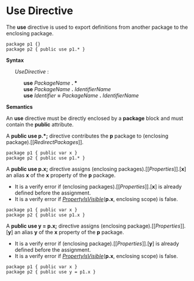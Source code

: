 # Use Directive

The **use** directive is used to export definitions from another package to the enclosing package.

```
package p1 {}
package p2 { public use p1.* }
```

**Syntax**

<ul>
    <i>UseDirective</i> :
    <ul>
        <b>use</b> <i>PackageName</i> <b>. *</b><br>
        <b>use</b> <i>PackageName</i> <b>.</b> <i>IdentifierName</i><br>
        <b>use</b> <i>Identifier</i> <b>=</b> <i>PackageName</i> <b>.</b> <i>IdentifierName</i>
    </ul>
</ul>

**Semantics**

An **use** directive must be directly enclosed by a **package** block and must contain the **public** attribute.

A **public use p.\*;** directive contributes the **p** package to (enclosing package).\[\[*RedirectPackages*\]\].

```
package p1 { public var x }
package p2 { public use p1.* }
```

A **public use p.x;** directive assigns (enclosing packages).\[\[*Properties*\]\].\[**x**\] an alias **x** of the **x** property of the **p** package.

* It is a verify error if (enclosing packages).\[\[*Properties*\]\].\[**x**\] is already defined before the assignment.
* It is a verify error if [*PropertyIsVisible*](**p.x**, enclosing scope) is false.

```
package p1 { public var x }
package p2 { public use p1.x }
```

A **public use y = p.x;** directive assigns (enclosing package).\[\[*Properties*\]\].\[**y**\] an alias **y** of the **x** property of the **p** package.

* It is a verify error if (enclosing package).\[\[*Properties*\]\].\[**y**\] is already defined before the assignment.
* It is a verify error if [*PropertyIsVisible*](**p.x**, enclosing scope) is false.

```
package p1 { public var x }
package p2 { public use y = p1.x }
```

[*PropertyIsVisible*]: #sec-propertyisvisible